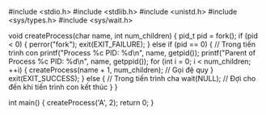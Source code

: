 #include <stdio.h>
#include <stdlib.h>
#include <unistd.h>
#include <sys/types.h>
#include <sys/wait.h>

void createProcess(char name, int num_children) {
    pid_t pid = fork();
    if (pid < 0) {
        perror("fork");
        exit(EXIT_FAILURE);
    } else if (pid == 0) {
        // Trong tiến trình con
        printf("Process %c PID: %d\n", name, getpid());
        printf("Parent of Process %c PID: %d\n", name, getppid());
         for (int i = 0; i < num_children; ++i) {
            createProcess(name + 1, num_children); // Gọi đệ quy
        }
        exit(EXIT_SUCCESS);
    } else {
        // Trong tiến trình cha
        wait(NULL); // Đợi cho đến khi tiến trình con kết thúc
    }
}

int main() {
    createProcess('A', 2);
    return 0;
}
